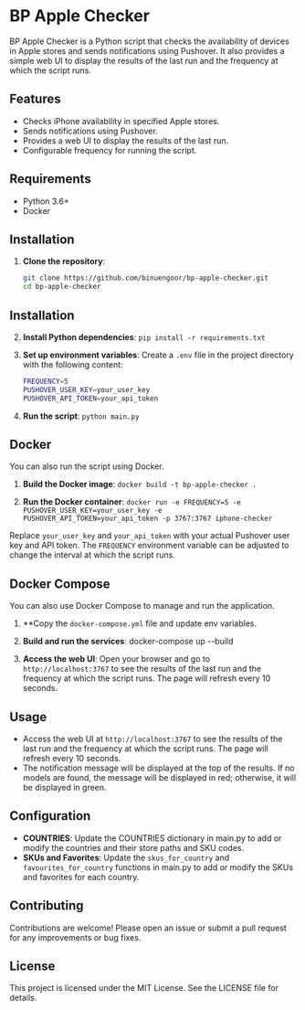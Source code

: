 # BP Apple Checker

BP Apple Checker is a Python script that checks the availability of devices in Apple stores and sends notifications using Pushover. It also provides a simple web UI to display the results of the last run and the frequency at which the script runs.

## Features

- Checks iPhone availability in specified Apple stores.
- Sends notifications using Pushover.
- Provides a web UI to display the results of the last run.
- Configurable frequency for running the script.

## Requirements

- Python 3.6+
- Docker

## Installation

1. **Clone the repository**:
   ```sh
   git clone https://github.com/binuengoor/bp-apple-checker.git
   cd bp-apple-checker
   ```
## Installation

2. **Install Python dependencies**:
   `pip install -r requirements.txt`

3. **Set up environment variables**:
   Create a `.env` file in the project directory with the following content:
   ```sh
   FREQUENCY=5
   PUSHOVER_USER_KEY=your_user_key
   PUSHOVER_API_TOKEN=your_api_token
   ```

4. **Run the script**:
   `python main.py`

## Docker

You can also run the script using Docker.

1. **Build the Docker image**:
   `docker build -t bp-apple-checker .`

2. **Run the Docker container**:
   `docker run -e FREQUENCY=5 -e PUSHOVER_USER_KEY=your_user_key -e PUSHOVER_API_TOKEN=your_api_token -p 3767:3767 iphone-checker`

Replace `your_user_key` and `your_api_token` with your actual Pushover user key and API token. The `FREQUENCY` environment variable can be adjusted to change the interval at which the script runs.

## Docker Compose

You can also use Docker Compose to manage and run the application.

1. **Copy the `docker-compose.yml` file and update env variables.

2. **Build and run the services**:
   docker-compose up --build

3. **Access the web UI**:
   Open your browser and go to `http://localhost:3767` to see the results of the last run and the frequency at which the script runs. The page will refresh every 10 seconds.

## Usage

- Access the web UI at `http://localhost:3767` to see the results of the last run and the frequency at which the script runs. The page will refresh every 10 seconds.
- The notification message will be displayed at the top of the results. If no models are found, the message will be displayed in red; otherwise, it will be displayed in green.

## Configuration

- **COUNTRIES**: Update the COUNTRIES dictionary in main.py to add or modify the countries and their store paths and SKU codes.
- **SKUs and Favorites**: Update the `skus_for_country` and `favourites_for_country` functions in main.py to add or modify the SKUs and favorites for each country.

## Contributing

Contributions are welcome! Please open an issue or submit a pull request for any improvements or bug fixes.

## License

This project is licensed under the MIT License. See the LICENSE file for details.

